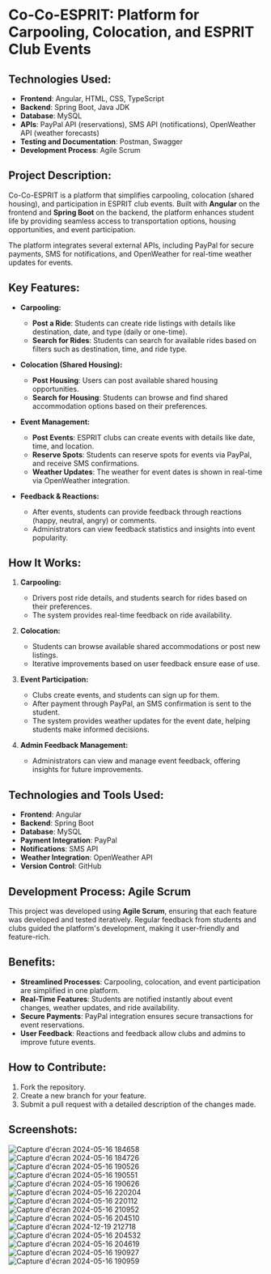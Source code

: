 # Co-Co-ESPRIT: Platform for Carpooling, Colocation, and ESPRIT Club Events

## Technologies Used:
- **Frontend**: Angular, HTML, CSS, TypeScript
- **Backend**: Spring Boot, Java JDK
- **Database**: MySQL
- **APIs**: PayPal API (reservations), SMS API (notifications), OpenWeather API (weather forecasts)
- **Testing and Documentation**: Postman, Swagger
- **Development Process**: Agile Scrum

## Project Description:

Co-Co-ESPRIT is a platform that simplifies carpooling, colocation (shared housing), and participation in ESPRIT club events. Built with **Angular** on the frontend and **Spring Boot** on the backend, the platform enhances student life by providing seamless access to transportation options, housing opportunities, and event participation.

The platform integrates several external APIs, including PayPal for secure payments, SMS for notifications, and OpenWeather for real-time weather updates for events.

## Key Features:

- **Carpooling:**
  - **Post a Ride**: Students can create ride listings with details like destination, date, and type (daily or one-time).
  - **Search for Rides**: Students can search for available rides based on filters such as destination, time, and ride type.

- **Colocation (Shared Housing):**
  - **Post Housing**: Users can post available shared housing opportunities.
  - **Search for Housing**: Students can browse and find shared accommodation options based on their preferences.

- **Event Management:**
  - **Post Events**: ESPRIT clubs can create events with details like date, time, and location.
  - **Reserve Spots**: Students can reserve spots for events via PayPal, and receive SMS confirmations.
  - **Weather Updates**: The weather for event dates is shown in real-time via OpenWeather integration.

- **Feedback & Reactions:**
  - After events, students can provide feedback through reactions (happy, neutral, angry) or comments.
  - Administrators can view feedback statistics and insights into event popularity.

## How It Works:

1. **Carpooling:**
   - Drivers post ride details, and students search for rides based on their preferences.
   - The system provides real-time feedback on ride availability.

2. **Colocation:**
   - Students can browse available shared accommodations or post new listings.
   - Iterative improvements based on user feedback ensure ease of use.

3. **Event Participation:**
   - Clubs create events, and students can sign up for them.
   - After payment through PayPal, an SMS confirmation is sent to the student.
   - The system provides weather updates for the event date, helping students make informed decisions.

4. **Admin Feedback Management:**
   - Administrators can view and manage event feedback, offering insights for future improvements.

## Technologies and Tools Used:

- **Frontend**: Angular
- **Backend**: Spring Boot
- **Database**: MySQL
- **Payment Integration**: PayPal
- **Notifications**: SMS API
- **Weather Integration**: OpenWeather API
- **Version Control**: GitHub

## Development Process: Agile Scrum

This project was developed using **Agile Scrum**, ensuring that each feature was developed and tested iteratively. Regular feedback from students and clubs guided the platform's development, making it user-friendly and feature-rich.

## Benefits:

- **Streamlined Processes**: Carpooling, colocation, and event participation are simplified in one platform.
- **Real-Time Features**: Students are notified instantly about event changes, weather updates, and ride availability.
- **Secure Payments**: PayPal integration ensures secure transactions for event reservations.
- **User Feedback**: Reactions and feedback allow clubs and admins to improve future events.

## How to Contribute:

1. Fork the repository.
2. Create a new branch for your feature.
3. Submit a pull request with a detailed description of the changes made.

## Screenshots:
![Capture d'écran 2024-05-16 184658](https://github.com/user-attachments/assets/a8c53818-750f-47c6-9d8e-c31c0c152367)
![Capture d'écran 2024-05-16 184726](https://github.com/user-attachments/assets/16ab7e16-96c5-4a4e-9243-f4d37ad3e8dc)
![Capture d'écran 2024-05-16 190526](https://github.com/user-attachments/assets/016610af-2e2b-4e05-a915-585c134e5119)
![Capture d'écran 2024-05-16 190551](https://github.com/user-attachments/assets/ca8a810c-0a23-416f-9509-625eb4b3badf)
![Capture d'écran 2024-05-16 190626](https://github.com/user-attachments/assets/d2601d9d-839b-4ab0-b3e5-96bae2fe577d)
![Capture d'écran 2024-05-16 220204](https://github.com/user-attachments/assets/ec3dd39b-0500-4590-99da-4a56a0ed27b1)
![Capture d'écran 2024-05-16 220112](https://github.com/user-attachments/assets/86c1c453-7d7a-4f05-8a3a-471d46c0bc65)
![Capture d'écran 2024-05-16 210952](https://github.com/user-attachments/assets/5bc823b7-1a3e-4e4e-9612-6be8193a8684)
![Capture d'écran 2024-05-16 204510](https://github.com/user-attachments/assets/ea589e10-59c1-4a25-80dc-752332d8a614)
![Capture d'écran 2024-12-19 212718](https://github.com/user-attachments/assets/886bb092-a9f1-4634-ac9a-563c917ceda5)
![Capture d'écran 2024-05-16 204532](https://github.com/user-attachments/assets/cae63915-70c2-407f-a4ad-92d0619bb94d)
![Capture d'écran 2024-05-16 204619](https://github.com/user-attachments/assets/a7c2dcfd-637f-4477-a95f-720db6b079bd)
![Capture d'écran 2024-05-16 190927](https://github.com/user-attachments/assets/07a9f834-d03b-4679-acdd-f8531b08c395)
![Capture d'écran 2024-05-16 190959](https://github.com/user-attachments/assets/94392959-727f-4b20-b8e9-53015cc42789)













